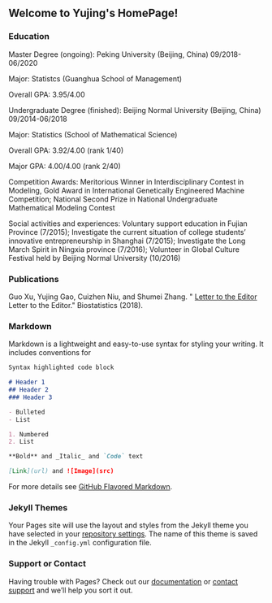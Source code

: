 ## Welcome to Yujing's HomePage!

### Education
Master Degree (ongoing): Peking University (Beijing, China) 09/2018-06/2020

Major: Statistcs (Guanghua School of Management)

Overall GPA: 3.95/4.00

Undergraduate Degree (finished): Beijing Normal University (Beijing, China) 09/2014-06/2018

Major: Statistics (School of Mathematical Science)

Overall GPA: 3.92/4.00 (rank 1/40)

Major GPA: 4.00/4.00 (rank 2/40)

Competition Awards: Meritorious Winner in Interdisciplinary Contest in Modeling, Gold Award in International Genetically Engineered Machine Competition; National Second Prize in National Undergraduate Mathematical Modeling Contest

Social activities and experiences: Voluntary support education in Fujian Province (7/2015); Investigate the current situation of college students’ innovative entrepreneurship in Shanghai (7/2015); Investigate the Long March Spirit in Ningxia province (7/2016); Volunteer in Global Culture Festival held by Beijing Normal University (10/2016)

### Publications

Guo Xu, Yujing Gao, Cuizhen Niu, and Shumei Zhang. "
 [Letter to the Editor](https://doi.org/10.1093/biostatistics/kxy047)
Letter to the Editor." Biostatistics (2018).

### Markdown

Markdown is a lightweight and easy-to-use syntax for styling your writing. It includes conventions for

```markdown
Syntax highlighted code block

# Header 1
## Header 2
### Header 3

- Bulleted
- List

1. Numbered
2. List

**Bold** and _Italic_ and `Code` text

[Link](url) and ![Image](src)
```

For more details see [GitHub Flavored Markdown](https://guides.github.com/features/mastering-markdown/).

### Jekyll Themes

Your Pages site will use the layout and styles from the Jekyll theme you have selected in your [repository settings](https://github.com/Jane-Gauss/Yujing-Homepage/settings). The name of this theme is saved in the Jekyll `_config.yml` configuration file.

### Support or Contact

Having trouble with Pages? Check out our [documentation](https://help.github.com/categories/github-pages-basics/) or [contact support](https://github.com/contact) and we’ll help you sort it out.
